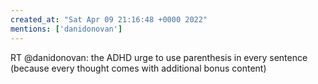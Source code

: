 ```yaml
---
created_at: "Sat Apr 09 21:16:48 +0000 2022"
mentions: ['danidonovan']
---
```


RT @danidonovan: the ADHD urge to use parenthesis in every sentence (because every thought comes with additional bonus content)